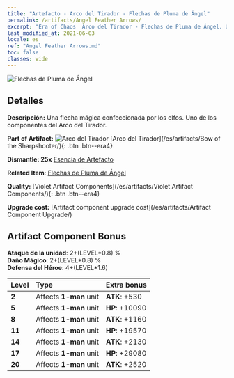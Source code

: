 ```yaml
---
title: "Artefacto - Arco del Tirador - Flechas de Pluma de Ángel"
permalink: /artifacts/Angel Feather Arrows/
excerpt: "Era of Chaos  Arco del Tirador - Flechas de Pluma de Ángel. Una flecha mágica confeccionada por los elfos. Uno de los componentes del Arco del Tirador."
last_modified_at: 2021-06-03
locale: es
ref: "Angel Feather Arrows.md"
toc: false
classes: wide
---
```


 ![Flechas de Pluma de Ángel](/images/t/artifact_40102.png)



## Detalles

 **Descripción:** Una flecha mágica confeccionada por los elfos. Uno de los componentes del Arco del Tirador.

 **Part of Artifact:** ![Arco del Tirador](/images/t/icon_artifact_10.png) [Arco del Tirador](/es/artifacts/Bow of the Sharpshooter/){: .btn .btn--era4}

 **Dismantle: 25x** [Esencia de Artefacto](/ItemsES/con_905/)

 **Related Item**: [Flechas de Pluma de Ángel](/ItemsES/art_104/)

 **Quality:** [Violet Artifact Components](/es/artifacts/Violet Artifact Components/){: .btn .btn--era4}

 **Upgrade cost:** [Artifact component upgrade cost](/es/artifacts/Artifact Component Upgrade/)

## Artifact Component Bonus

  **Ataque de la unidad**: 2+(LEVEL\*0.8) %<br/>**Daño Mágico**: 2+(LEVEL\*0.8) %<br/>**Defensa del Héroe**: 4+(LEVEL\*1.6)

  |  Level  | Type |    Extra bonus  | 
  |:--------|:-----|:----------------| 
  | **2** | Affects **1-man** unit | **ATK**: +530 | 
  | **5** | Affects **1-man** unit | **HP**: +10090 | 
  | **8** | Affects **1-man** unit | **ATK**: +1160 | 
  | **11** | Affects **1-man** unit | **HP**: +19570 | 
  | **14** | Affects **1-man** unit | **ATK**: +2130 | 
  | **17** | Affects **1-man** unit | **HP**: +29080 | 
  | **20** | Affects **1-man** unit | **ATK**: +2520 | 
